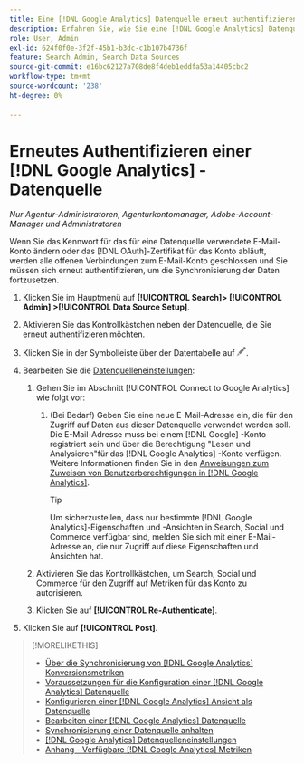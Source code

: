 ```yaml
---
title: Eine [!DNL Google Analytics] Datenquelle erneut authentifizieren
description: Erfahren Sie, wie Sie eine [!DNL Google Analytics] Datenquelle erneut authentifizieren, wenn Sie das zugehörige Kennwort ändern oder das Zertifikat abläuft.
role: User, Admin
exl-id: 624f0f0e-3f2f-45b1-b3dc-c1b107b4736f
feature: Search Admin, Search Data Sources
source-git-commit: e16bc62127a708de8f4deb1eddfa53a14405cbc2
workflow-type: tm+mt
source-wordcount: '238'
ht-degree: 0%

---
```


# Erneutes Authentifizieren einer [!DNL Google Analytics] -Datenquelle

*Nur Agentur-Administratoren, Agenturkontomanager, Adobe-Account-Manager und Administratoren*

Wenn Sie das Kennwort für das für eine Datenquelle verwendete E-Mail-Konto ändern oder das [!DNL OAuth]-Zertifikat für das Konto abläuft, werden alle offenen Verbindungen zum E-Mail-Konto geschlossen und Sie müssen sich erneut authentifizieren, um die Synchronisierung der Daten fortzusetzen.

1. Klicken Sie im Hauptmenü auf **[!UICONTROL Search]> [!UICONTROL Admin] >[!UICONTROL Data Source Setup]**.

1. Aktivieren Sie das Kontrollkästchen neben der Datenquelle, die Sie erneut authentifizieren möchten.

1. Klicken Sie in der Symbolleiste über der Datentabelle auf ![Bearbeiten](/help/search-social-commerce/assets/edit.png "Bearbeiten").

1. Bearbeiten Sie die [Datenquelleneinstellungen](data-source-settings.md):

   1. Gehen Sie im Abschnitt [!UICONTROL Connect to Google Analytics] wie folgt vor:

      1. (Bei Bedarf) Geben Sie eine neue E-Mail-Adresse ein, die für den Zugriff auf Daten aus dieser Datenquelle verwendet werden soll. Die E-Mail-Adresse muss bei einem [!DNL Google] -Konto registriert sein und über die Berechtigung &quot;Lesen und Analysieren&quot;für das [!DNL Google Analytics] -Konto verfügen. Weitere Informationen finden Sie in den [Anweisungen zum Zuweisen von Benutzerberechtigungen in [!DNL Google Analytics]](https://support.google.com/analytics/answer/9305587).

         >[!TIP]
         >
         >Um sicherzustellen, dass nur bestimmte [!DNL Google Analytics]-Eigenschaften und -Ansichten in Search, Social und Commerce verfügbar sind, melden Sie sich mit einer E-Mail-Adresse an, die nur Zugriff auf diese Eigenschaften und Ansichten hat.

   1. Aktivieren Sie das Kontrollkästchen, um Search, Social und Commerce für den Zugriff auf Metriken für das Konto zu autorisieren.

   1. Klicken Sie auf **[!UICONTROL Re-Authenticate]**.

1. Klicken Sie auf **[!UICONTROL Post]**.

>[!MORELIKETHIS]
>
>* [Über die Synchronisierung von [!DNL Google Analytics] Konversionsmetriken](data-source-about.md)
>* [Voraussetzungen für die Konfiguration einer  [!DNL Google Analytics] Datenquelle](data-source-prerequisites.md)
>* [Konfigurieren einer [!DNL Google Analytics] Ansicht als Datenquelle](data-source-configure.md)
>* [Bearbeiten einer [!DNL Google Analytics] Datenquelle](data-source-edit.md)
>* [Synchronisierung einer Datenquelle anhalten](data-source-pause.md)
>* [[!DNL Google Analytics] Datenquelleneinstellungen](data-source-settings.md)
>* [Anhang - Verfügbare [!DNL Google Analytics] Metriken](data-source-ga-metrics.md)

